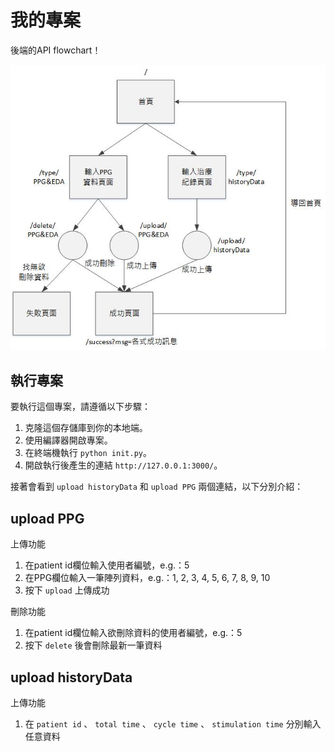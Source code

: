 # 我的專案

後端的API flowchart！

![API flowchart](API_flow_chart.jpg)

## 執行專案

要執行這個專案，請遵循以下步驟：

1. 克隆這個存儲庫到你的本地端。
2. 使用編譯器開啟專案。
3. 在終端機執行 `python init.py`。
4. 開啟執行後產生的連結 `http://127.0.0.1:3000/`。

接著會看到 `upload historyData` 和 `upload PPG` 兩個連結，以下分別介紹：

## upload PPG
上傳功能
1. 在patient id欄位輸入使用者編號，e.g.：5
2. 在PPG欄位輸入一筆陣列資料，e.g.：1, 2, 3, 4, 5, 6, 7, 8, 9, 10
3. 按下 `upload` 上傳成功

刪除功能
1. 在patient id欄位輸入欲刪除資料的使用者編號，e.g.：5
2. 按下 `delete` 後會刪除最新一筆資料

## upload historyData
上傳功能
1. 在 `patient id` 、 `total time` 、 `cycle time` 、 `stimulation time` 分別輸入任意資料
